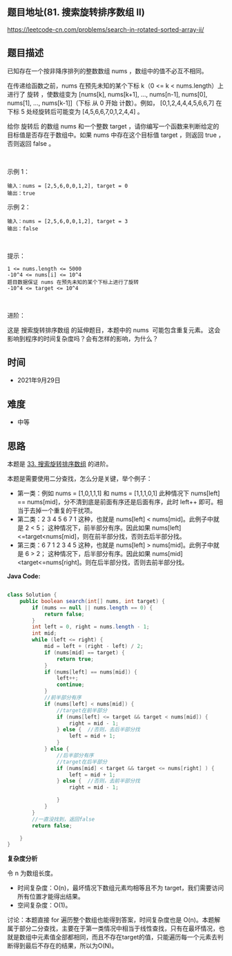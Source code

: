 
## 题目地址(81. 搜索旋转排序数组 II)

https://leetcode-cn.com/problems/search-in-rotated-sorted-array-ii/

## 题目描述


已知存在一个按非降序排列的整数数组 nums ，数组中的值不必互不相同。

在传递给函数之前，nums 在预先未知的某个下标 k（0 <= k < nums.length）上进行了 旋转 ，使数组变为 [nums[k], nums[k+1], ..., nums[n-1], nums[0], nums[1], ..., nums[k-1]]（下标 从 0 开始 计数）。例如， [0,1,2,4,4,4,5,6,6,7] 在下标 5 处经旋转后可能变为 [4,5,6,6,7,0,1,2,4,4] 。

给你 旋转后 的数组 nums 和一个整数 target ，请你编写一个函数来判断给定的目标值是否存在于数组中。如果 nums 中存在这个目标值 target ，则返回 true ，否则返回 false 。

 

示例 1：
```
输入：nums = [2,5,6,0,0,1,2], target = 0
输出：true
```

示例 2：
```
输入：nums = [2,5,6,0,0,1,2], target = 3
输出：false
```
 

提示：
```
1 <= nums.length <= 5000
-10^4 <= nums[i] <= 10^4
题目数据保证 nums 在预先未知的某个下标上进行了旋转
-10^4 <= target <= 10^4
```
 

进阶：

这是 搜索旋转排序数组 的延伸题目，本题中的 nums  可能包含重复元素。
这会影响到程序的时间复杂度吗？会有怎样的影响，为什么？

## 时间

- 2021年9月29日

## 难度

- 中等

## 思路
本题是 [33. 搜索旋转排序数组](https://github.com/asshead123/my-leetcode/blob/main/%E6%95%B0%E7%BB%84-33.%20%E6%90%9C%E7%B4%A2%E6%97%8B%E8%BD%AC%E6%8E%92%E5%BA%8F%E6%95%B0%E7%BB%84.md) 的进阶。

本题是需要使用二分查找，怎么分是关键，举个例子：

- 第一类：例如 nums = [1,0,1,1,1] 和 nums = [1,1,1,0,1] 此种情况下 nums[left] == nums[mid]，分不清到底是前面有序还是后面有序，此时 left++ 即可。相当于去掉一个重复的干扰项。
- 第二类：2 3 4 5 6 7 1 这种，也就是 nums[left] < nums[mid]。此例子中就是 2 < 5；
这种情况下，前半部分有序。因此如果 nums[left] <=target<nums[mid]，则在前半部分找，否则去后半部分找。
- 第三类：6 7 1 2 3 4 5 这种，也就是 nums[left] > nums[mid]。此例子中就是 6 > 2；
这种情况下，后半部分有序。因此如果 nums[mid] <target<=nums[right]。则在后半部分找，否则去前半部分找。

**Java Code:**

```java

class Solution {
    public boolean search(int[] nums, int target) {
        if (nums == null || nums.length == 0) {
            return false;
        }
        int left = 0, right = nums.length - 1;
        int mid;
        while (left <= right) {
            mid = left + (right - left) / 2;
            if (nums[mid] == target) {
                return true;
            }
            if (nums[left] == nums[mid]) {
                left++;
                continue;
            }
            //前半部分有序
            if (nums[left] < nums[mid]) {
                //target在前半部分
                if (nums[left] <= target && target < nums[mid]) {
                    right = mid - 1;
                } else {  //否则，去后半部分找
                    left = mid + 1;
                }
            } else {
                //后半部分有序
                //target在后半部分
                if (nums[mid] < target && target <= nums[right] ) {
                    left = mid + 1;
                } else {  //否则，去前半部分找
                    right = mid - 1;

                }
            }
        }
        //一直没找到，返回false
        return false;

    }
}

```

**复杂度分析**

令 n 为数组长度。

- 时间复杂度：O(n)，最坏情况下数组元素均相等且不为 target，我们需要访问所有位置才能得出结果。
- 空间复杂度：O(1)。

讨论：本题直接 for 遍历整个数组也能得到答案，时间复杂度也是 O(n)。本题解属于部分二分查找，主要在于第一类情况中相当于线性查找，只有在最坏情况，也就是数组中元素值全部都相同，而且不存在target的值，只能遍历每一个元素去判断得到最后不存在的结果，所以为O(N)。


